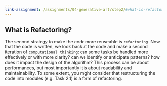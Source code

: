 ```yaml
---
link-assignment: /assignments/04-generative-art/step2/#what-is-refactoring
---
```


## What is Refactoring?

The second strategy to make the code more reuseable is `refactoring`. Now that the code is written, we look back at the code and make a second iteration of `computational thinking`: can some tasks be handled more effectively or with more clarity? can we identify or anticipate patterns? how does it impact the design of the algorithm? This process can be about performances, but most importantly it is about readability and maintainability. To some extent, you might consider that restructuring the code into modules (e.g. Task 2.1) is a form of refactoring.